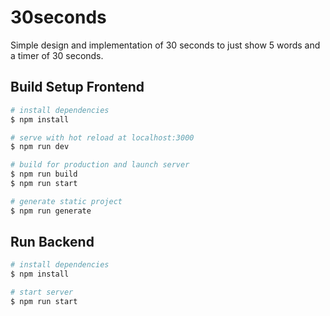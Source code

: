 # 30seconds

Simple design and implementation of 30 seconds to just show 5 words and a timer of 30 seconds.

## Build Setup Frontend

```bash
# install dependencies
$ npm install

# serve with hot reload at localhost:3000
$ npm run dev

# build for production and launch server
$ npm run build
$ npm run start

# generate static project
$ npm run generate
```

## Run Backend

```bash
# install dependencies
$ npm install

# start server
$ npm run start
```
